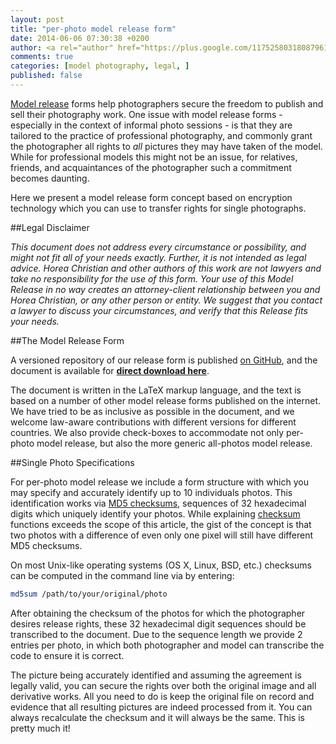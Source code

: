 ```yaml
---
layout: post
title: "per-photo model release form"
date: 2014-06-06 07:30:38 +0200
author: <a rel="author" href="https://plus.google.com/117525803180879614771/about">Horea Christian</a>
comments: true
categories: [model photography, legal, ]
published: false
---
```


[Model release](http://en.wikipedia.org/wiki/Model_release) forms help photographers secure the freedom to publish and sell their photography work.
One issue with model release forms - especially in the context of informal photo sessions - is that they are tailored to the practice of professional photography, and commonly grant the photographer all rights to *all* pictures they may have taken of the model.
While for professional models this might not be an issue, for relatives, friends, and acquaintances of the photographer such a commitment becomes daunting.

Here we present a model release form concept based on encryption technology which you can use to transfer rights for single photographs.

<!-- more -->

##Legal Disclaimer

*This document does not address every circumstance or possibility, and might not fit all of your needs exactly. Further, it is not intended as legal advice. Horea Christian and other authors of this work are not lawyers and take no responsibility for the use of this form. Your use of this Model Release in no way creates an attorney-client relationship between you and Horea Christian, or any other person or entity. We suggest that you contact a lawyer to discuss your circumstances, and verify that this Release fits your needs.*

##The Model Release Form

A versioned repository of our release form is published [on GitHub](https://github.com/TheChymera/model-release-form), and the document is available for **[direct download here](http://chymera.eu/resources/mrf/mrf.pdf)**.

The document is written in the LaTeX markup language, and the text is based on a number of other model release forms published on the internet.
We have tried to be as inclusive as possible in the document, and we welcome law-aware contributions with different versions for different countries.
We also provide check-boxes to accommodate not only per-photo model release, but also the more generic all-photos model release. 

##Single Photo Specifications

For per-photo model release we include a form structure with which you may specify and accurately identify up to 10 individuals photos.
This identification works via [MD5 checksums](http://en.wikipedia.org/wiki/Md5), sequences of 32 hexadecimal digits which uniquely identify your photos.
While explaining [checksum](http://en.wikipedia.org/wiki/Checksum) functions exceeds the scope of this article, the gist of the concept is that two photos with a difference of even only one pixel will still have different MD5 checksums.

On most Unix-like operating systems (OS X, Linux, BSD, etc.) checksums can be computed in the command line via by entering: 

```bash
md5sum /path/to/your/original/photo
```

After obtaining the checksum of the photos for which the photographer desires release rights, these 32 hexadecimal digit sequences should be transcribed to the document.
Due to the sequence length we provide 2 entries per photo, in which both photographer and model can transcribe the code to ensure it is correct.

The picture being accurately identified and assuming the agreement is legally valid, you can secure the rights over both the original image and all derivative works.
All you need to do is keep the original file on record and evidence that all resulting pictures are indeed processed from it.
You can always recalculate the checksum and it will always be the same.
This is pretty much it!



